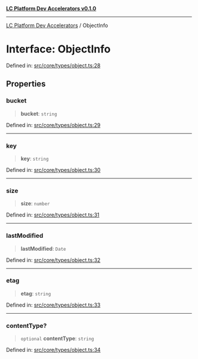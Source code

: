 [**LC Platform Dev Accelerators v0.1.0**](../README.md)

***

[LC Platform Dev Accelerators](../globals.md) / ObjectInfo

# Interface: ObjectInfo

Defined in: [src/core/types/object.ts:28](https://github.com/stainedhead/lc-platform-dev-accelerators/blob/12c3626979e745866113de19cb4bb33222f28139/src/core/types/object.ts#L28)

## Properties

### bucket

> **bucket**: `string`

Defined in: [src/core/types/object.ts:29](https://github.com/stainedhead/lc-platform-dev-accelerators/blob/12c3626979e745866113de19cb4bb33222f28139/src/core/types/object.ts#L29)

***

### key

> **key**: `string`

Defined in: [src/core/types/object.ts:30](https://github.com/stainedhead/lc-platform-dev-accelerators/blob/12c3626979e745866113de19cb4bb33222f28139/src/core/types/object.ts#L30)

***

### size

> **size**: `number`

Defined in: [src/core/types/object.ts:31](https://github.com/stainedhead/lc-platform-dev-accelerators/blob/12c3626979e745866113de19cb4bb33222f28139/src/core/types/object.ts#L31)

***

### lastModified

> **lastModified**: `Date`

Defined in: [src/core/types/object.ts:32](https://github.com/stainedhead/lc-platform-dev-accelerators/blob/12c3626979e745866113de19cb4bb33222f28139/src/core/types/object.ts#L32)

***

### etag

> **etag**: `string`

Defined in: [src/core/types/object.ts:33](https://github.com/stainedhead/lc-platform-dev-accelerators/blob/12c3626979e745866113de19cb4bb33222f28139/src/core/types/object.ts#L33)

***

### contentType?

> `optional` **contentType**: `string`

Defined in: [src/core/types/object.ts:34](https://github.com/stainedhead/lc-platform-dev-accelerators/blob/12c3626979e745866113de19cb4bb33222f28139/src/core/types/object.ts#L34)
